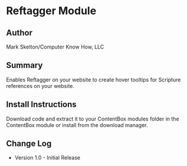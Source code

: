 Reftagger Module
=================

Author
-----------------
Mark Skelton/Computer Know How, LLC

Summary
-----------------
Enables Reftagger on your website to create hover tooltips for Scripture references on your website.

Install Instructions
-----------------
Download code and extract it to your ContentBox modules folder in the ContentBox module or install from the download manager.

Change Log
-----------------
* Version 1.0 - Initial Release
